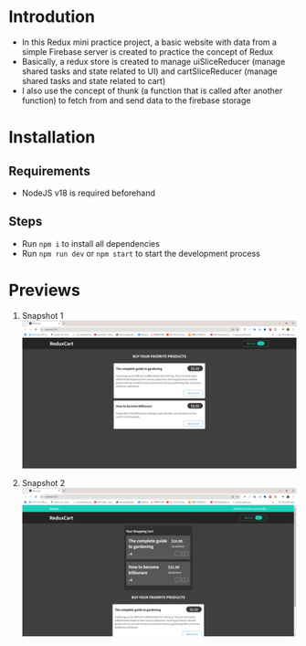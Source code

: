 # Introdution

- In this Redux mini practice project, a basic website with data from a simple Firebase server is created to practice the concept of Redux
- Basically, a redux store is created to manage uiSliceReducer (manage shared tasks and state related to UI) and cartSliceReducer (manage shared tasks and state related to cart)
- I also use the concept of thunk (a function that is called after another function) to fetch from and send data to the firebase storage

# Installation

## Requirements

- NodeJS v18 is required beforehand

## Steps

- Run <code>npm i</code> to install all dependencies
- Run <code>npm run dev</code> or <code>npm start</code> to start the development process

# Previews

1.  Snapshot 1
    <img src='./previews/pv1.png' alt='Snapshot 1'>

2.  Snapshot 2
    <img src='./previews/pv2.png' alt='Snapshot 2'>
